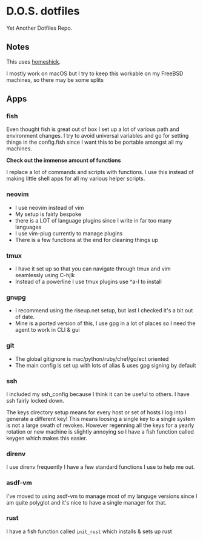 # D.O.S. dotfiles

Yet Another Dotfiles Repo.

## Notes

This uses [homeshick](https://github.com/andsens/homeshick).

I mostly work on macOS but I try to keep this workable on my FreeBSD machines, so there may be some splits

## Apps

### fish

Even thought fish is great out of box I set up a lot of various path and environment changes.
I try to avoid universal variables and go for setting things in the config.fish since I want this to be portable amongst all my machines.

**Check out the immense amount of functions**

I replace a lot of commands and scripts with functions. I use this instead of making little shell apps for all my various helper scripts.

### neovim

* I use neovim instead of vim
* My setup is fairly bespoke
* there is a LOT of language plugins since I write in far too many languages
* I use vim-plug currently to manage plugins
* There is a few functions at the end for cleaning things up

### tmux

* I have it set up so that you can navigate through tmux and vim seamlessly using C-hjlk
* Instead of a powerline I use tmux plugins use ^a-I to install

### gnupg

* I recommend using the riseup.net setup, but last I checked it's a bit out of date.
* Mine is a ported version of this, I use gpg in a lot of places so I need the agent to work in CLI & gui

### git

* The global gitignore is mac/python/ruby/chef/go/ect oriented
* The main config is set up with lots of alias & uses gpg signing by default

### ssh

I included my ssh_config because I think it can be useful to others. I have ssh fairly locked down.

The keys directory setup means for every host or set of hosts I log into I generate a different key!
This means loosing a single key to a single system is not a large swath of revokes.
However regenning all the keys for a yearly rotation or new machine is slightly annoying so I have a fish function called keygen which makes this easier.

### direnv

I use direnv frequently
I have a few standard functions I use to help me out.

### asdf-vm

I've moved to using asdf-vm to manage most of my languge versions since I am quite polyglot and it's nice to have a single manager for that.

### rust

I have a fish function called `init_rust` which installs & sets up rust
